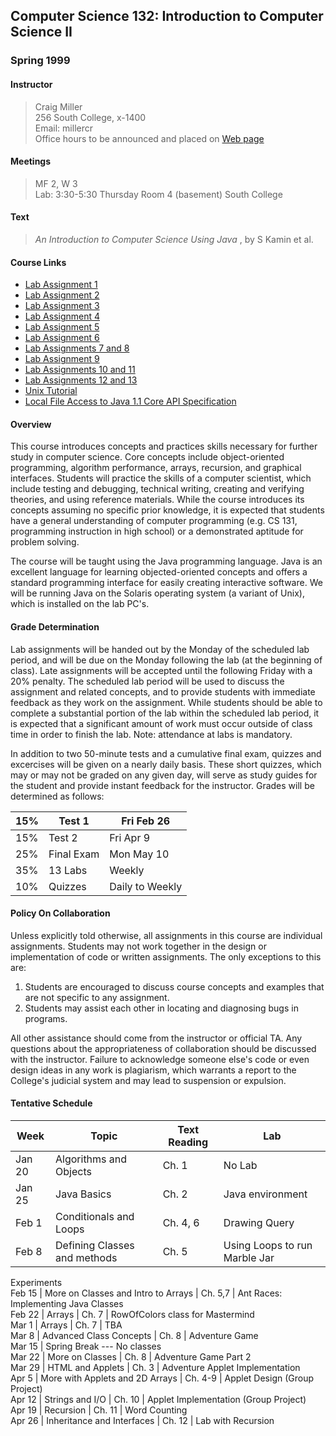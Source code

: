 ## Computer Science 132: Introduction to Computer Science II

### Spring 1999

#### Instructor

> Craig Miller  
>  256 South College, x-1400  
>  Email: millercr  
>  Office hours to be announced and placed on [Web page](Default.htm)

#### Meetings

> MF 2, W 3  
>  Lab: 3:30-5:30 Thursday Room 4 (basement) South College

#### Text

> _An Introduction to Computer Science Using Java_ , by S Kamin et al.  
>

#### Course Links

  * [ Lab Assignment 1](cs132lab1.html)
  * [ Lab Assignment 2](cs132lab2.html)
  * [ Lab Assignment 3](cs132lab3.html)
  * [ Lab Assignment 4](cs132lab4.html)
  * [ Lab Assignment 5](cs132lab5.html)
  * [ Lab Assignment 6](cs132lab6.html)
  * [ Lab Assignments 7 and 8](cs132lab7&8.html)
  * [ Lab Assignment 9](cs132lab9.html)
  * [ Lab Assignments 10 and 11](cs132lab10&11.html)
  * [ Lab Assignments 12 and 13](cs132lab12&13.html)
  * [Unix Tutorial](unix.html)
  * [Local File Access to Java 1.1 Core API Specification](file:/export/home/fac/miller/jdk1.1.7B/docs/api/packages.html) 

#### Overview

This course introduces concepts and practices skills necessary for further
study in computer science. Core concepts include object-oriented programming,
algorithm performance, arrays, recursion, and graphical interfaces. Students
will practice the skills of a computer scientist, which include testing and
debugging, technical writing, creating and verifying theories, and using
reference materials. While the course introduces its concepts assuming no
specific prior knowledge, it is expected that students have a general
understanding of computer programming (e.g. CS 131, programming instruction in
high school) or a demonstrated aptitude for problem solving.

The course will be taught using the Java programming language. Java is an
excellent language for learning objected-oriented concepts and offers a
standard programming interface for easily creating interactive software. We
will be running Java on the Solaris operating system (a variant of Unix),
which is installed on the lab PC's.

#### Grade Determination

Lab assignments will be handed out by the Monday of the scheduled lab period,
and will be due on the Monday following the lab (at the beginning of class).
Late assignments will be accepted until the following Friday with a 20%
penalty. The scheduled lab period will be used to discuss the assignment and
related concepts, and to provide students with immediate feedback as they work
on the assignment. While students should be able to complete a substantial
portion of the lab within the scheduled lab period, it is expected that a
significant amount of work must occur outside of class time in order to finish
the lab. Note: attendance at labs is mandatory.

In addition to two 50-minute tests and a cumulative final exam, quizzes and
excercises will be given on a nearly daily basis. These short quizzes, which
may or may not be graded on any given day, will serve as study guides for the
student and provide instant feedback for the instructor. Grades will be
determined as follows:

15% | Test 1 | Fri Feb 26  
---|---|---  
15% | Test 2 | Fri Apr 9  
25% | Final Exam | Mon May 10  
35% | 13 Labs | Weekly  
10% | Quizzes | Daily to Weekly  
  
#### Policy On Collaboration

Unless explicitly told otherwise, all assignments in this course are
individual assignments. Students may not work together in the design or
implementation of code or written assignments. The only exceptions to this
are:

  1. Students are encouraged to discuss course concepts and examples that are not specific to any assignment. 
  2. Students may assist each other in locating and diagnosing bugs in programs. 

All other assistance should come from the instructor or official TA. Any
questions about the appropriateness of collaboration should be discussed with
the instructor. Failure to acknowledge someone else's code or even design
ideas in any work is plagiarism, which warrants a report to the College's
judicial system and may lead to suspension or expulsion.

#### Tentative Schedule

Week | Topic | Text Reading | Lab  
---|---|---|---  
Jan 20 |  Algorithms and Objects  | Ch. 1 | No Lab  
Jan 25 | Java Basics | Ch. 2 | Java environment  
Feb 1 | Conditionals and Loops | Ch. 4, 6 | Drawing Query  
Feb 8 | Defining Classes and methods | Ch. 5 | Using Loops to run Marble Jar
Experiments  
Feb 15 | More on Classes and Intro to Arrays | Ch. 5,7 | Ant Races:
Implementing Java Classes  
Feb 22 | Arrays | Ch. 7 | RowOfColors class for Mastermind  
Mar 1 | Arrays | Ch. 7 | TBA  
Mar 8 | Advanced Class Concepts | Ch. 8 | Adventure Game  
Mar 15 | Spring Break --- No classes  
Mar 22 | More on Classes | Ch. 8 | Adventure Game Part 2  
Mar 29 | HTML and Applets | Ch. 3 | Adventure Applet Implementation  
Apr 5 | More with Applets and 2D Arrays | Ch. 4-9 | Applet Design (Group
Project)  
Apr 12 | Strings and I/O | Ch. 10 | Applet Implementation (Group Project)  
Apr 19 | Recursion | Ch. 11 | Word Counting  
Apr 26 | Inheritance and Interfaces | Ch. 12 | Lab with Recursion

